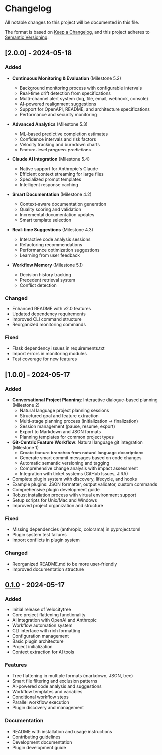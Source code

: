 # Changelog

All notable changes to this project will be documented in this file.

The format is based on [Keep a Changelog](https://keepachangelog.com/en/1.0.0/),
and this project adheres to [Semantic Versioning](https://semver.org/spec/v2.0.0.html).

## [2.0.0] - 2024-05-18

### Added
- **Continuous Monitoring & Evaluation** (Milestone 5.2)
  - Background monitoring process with configurable intervals
  - Real-time drift detection from specifications
  - Multi-channel alert system (log, file, email, webhook, console)
  - AI-powered realignment suggestions
  - Support for OpenAPI, README, and architecture specifications
  - Performance and security monitoring
  
- **Advanced Analytics** (Milestone 5.3)
  - ML-based predictive completion estimates
  - Confidence intervals and risk factors
  - Velocity tracking and burndown charts
  - Feature-level progress predictions
  
- **Claude AI Integration** (Milestone 5.4)
  - Native support for Anthropic's Claude
  - Efficient context streaming for large files
  - Specialized prompt templates
  - Intelligent response caching
  
- **Smart Documentation** (Milestone 4.2)
  - Context-aware documentation generation
  - Quality scoring and validation
  - Incremental documentation updates
  - Smart template selection
  
- **Real-time Suggestions** (Milestone 4.3)
  - Interactive code analysis sessions
  - Refactoring recommendations
  - Performance optimization suggestions
  - Learning from user feedback
  
- **Workflow Memory** (Milestone 5.1)
  - Decision history tracking
  - Precedent retrieval system
  - Conflict detection

### Changed
- Enhanced README with v2.0 features
- Updated dependency requirements
- Improved CLI command structure
- Reorganized monitoring commands

### Fixed
- Flask dependency issues in requirements.txt
- Import errors in monitoring modules
- Test coverage for new features

## [1.0.0] - 2024-05-17

### Added
- **Conversational Project Planning**: Interactive dialogue-based planning (Milestone 2)
  - Natural language project planning sessions
  - Structured goal and feature extraction
  - Multi-stage planning process (initialization → finalization)
  - Session management (pause, resume, export)
  - Export to Markdown and JSON formats
  - Planning templates for common project types
- **Git-Centric Feature Workflow**: Natural language git integration (Milestone 1)
  - Create feature branches from natural language descriptions
  - Generate smart commit messages based on code changes
  - Automatic semantic versioning and tagging
  - Comprehensive change analysis with impact assessment
  - Integration with ticket systems (GitHub Issues, JIRA)
- Complete plugin system with discovery, lifecycle, and hooks
- Example plugins: JSON formatter, output validator, custom commands
- Comprehensive plugin development guide
- Robust installation process with virtual environment support
- Setup scripts for Unix/Mac and Windows
- Improved project organization and structure

### Fixed
- Missing dependencies (anthropic, colorama) in pyproject.toml
- Plugin system test failures
- Import conflicts in plugin system

### Changed
- Reorganized README.md to be more user-friendly
- Improved documentation structure

## [0.1.0] - 2024-05-17

### Added
- Initial release of Velocitytree
- Core project flattening functionality
- AI integration with OpenAI and Anthropic
- Workflow automation system
- CLI interface with rich formatting
- Configuration management
- Basic plugin architecture
- Project initialization
- Context extraction for AI tools

### Features
- Tree flattening in multiple formats (markdown, JSON, tree)
- Smart file filtering and exclusion patterns
- AI-powered code analysis and suggestions
- Workflow templates and variables
- Conditional workflow steps
- Parallel workflow execution
- Plugin discovery and management

### Documentation
- README with installation and usage instructions
- Contributing guidelines
- Development documentation
- Plugin development guide

[Unreleased]: https://github.com/gbechtold/Velocitytree/compare/v0.1.0...HEAD
[0.1.0]: https://github.com/gbechtold/Velocitytree/releases/tag/v0.1.0